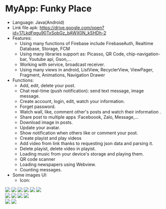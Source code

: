 # MyApp: Funky Place
- Language: Java(Android)
- Link file apk: https://drive.google.com/open?id=17LkdFqgu90TxSobGz_bAWX0N_kSHDh-2
- Features:
  + Using many functions of Firebase include FirebaseAuth, Realtime Database, Storage, FCM
  + Using many libraries support as: Picasso, QR Code, chip-navigation-bar, Youtube api, Gson,...
  + Working with service, broadcast receiver.
  + Using many views in android, ListView, RecyclerView, ViewPager, Fragment, Animations, Navigation Drawer
- Functions:
  + Add, edit, delete your post.
  + Chat real-time (push notification): send text message, image message.
  + Create account, login, edit, watch your information.
  + Forget password.
  + Watch wall, like, comment other's posts and watch their information .
  + Share post to multiple apps :Faceboook, Zalo, Message,...
  + Download image in posts.
  + Update your avatar.
  + Show notification when others like or comment your post.
  + Create playist and play videos 
  + Add video from link thanks to requesting json data and parsing it.
  + Delete playist, delete video in playist.
  + Loading music from your device's storage and playing them.
  + QR code scanner
  + Loading newspapers using Webview.
  + Counting messages.
 - Some images UI:
    + Icon: 
  
  ![](https://firebasestorage.googleapis.com/v0/b/phucarus-social-app.appspot.com/o/logo.png?alt=media&token=4b0c0bf4-5c07-43e9-a8be-9496adfad1d1)
  ![](https://firebasestorage.googleapis.com/v0/b/phucarus-social-app.appspot.com/o/Screenshot_2020-05-14-15-43-23-70.png?alt=media&token=9a6d65fb-b60b-4821-8f13-4d16df634e76)
   ![](https://firebasestorage.googleapis.com/v0/b/phucarus-social-app.appspot.com/o/Screenshot_2020-05-14-15-43-53-86.png?alt=media&token=293396b5-795c-446a-b017-88fb333a3de3)
   ![](https://firebasestorage.googleapis.com/v0/b/phucarus-social-app.appspot.com/o/Screenshot_2020-05-14-15-44-07-09.png?alt=media&token=e825f016-6715-4aef-b73d-20b1185c04cc)
   ![](https://firebasestorage.googleapis.com/v0/b/phucarus-social-app.appspot.com/o/Screenshot_2020-05-14-15-44-54-14.png?alt=media&token=a360052a-e0f6-4fda-93e5-08d024d13b01)
          ![](https://firebasestorage.googleapis.com/v0/b/phucarus-social-app.appspot.com/o/Screenshot_2020-05-14-15-44-59-18.png?alt=media&token=22cb74b2-0d8a-4eb5-8e1e-010971fac9aa)    
    ![](https://firebasestorage.googleapis.com/v0/b/phucarus-social-app.appspot.com/o/Screenshot_2020-05-14-15-45-06-22.png?alt=media&token=cd87ec7d-ca62-40f9-b4df-1993230decc9)
      ![](https://firebasestorage.googleapis.com/v0/b/phucarus-social-app.appspot.com/o/Screenshot_2020-05-14-15-45-27-12.png?alt=media&token=0df9528c-b3d8-4199-b2ff-794d23eb6d2b)
        ![](https://firebasestorage.googleapis.com/v0/b/phucarus-social-app.appspot.com/o/Screenshot_2020-05-14-15-45-40-13.png?alt=media&token=d8e39dbb-0a3e-4915-a75d-25be653c78f9)
          ![](https://firebasestorage.googleapis.com/v0/b/phucarus-social-app.appspot.com/o/Screenshot_2020-05-14-15-46-02-70.png?alt=media&token=9e85727f-53ef-4198-9f1a-0710c20e4cb2)    
    ![](https://firebasestorage.googleapis.com/v0/b/phucarus-social-app.appspot.com/o/Screenshot_2020-05-14-15-50-21-82.png?alt=media&token=ee6b920c-b249-4e83-9a91-272d9796d57e)
      ![](https://firebasestorage.googleapis.com/v0/b/phucarus-social-app.appspot.com/o/Screenshot_2020-05-14-15-50-42-11.png?alt=media&token=f62dbc6b-1a12-4b6b-a5f3-0babcca3d1d4)
      
